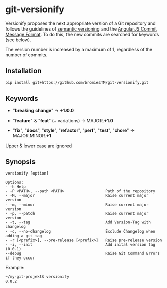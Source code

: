 # git-versionify

Versionify proposes the next appropriate version of a Git repository and follows the guidelines of [semantic versioning](https://semver.org/) and the [AngularJS Commit Message Format](https://github.com/angular/angular.js/blob/master/DEVELOPERS.md#commit-message-format).
To do this, the new commits are searched for keywords (see below).

The version number is increased by a maximum of 1, regardless of the number of commits.

## Installation
````bash
pip install git+https://github.com/bromiesTM/git-versionify.git
````
## Keywords

- "**breaking change**" → **+1.0.0**

- "**feature**" & "**feat**" (+ variations) → MAJOR.**+1.0**

- "**fix**", "**docs**", "**style**", "**refactor**", "**perf**", "**test**", "**chore**" → MAJOR.MINOR.**+1**


Upper & lower case are ignored


## Synopsis
````
versionify [option]

Options:
- -h Help
- -P <PATH>, --path <PATH>                  Path of the repository
- -M, --major                               Raise current major version
- -m, --minor                               Raise current major version
- -p, --patch                               Raise current major version
- -t, --tag                                 Add Version-Tag with changelog
- -c, --no-changelog                        Exclude Changelog when adding a git tag
- -r [<prefix>], --pre-release [<prefix>]   Raise pre-release version
- -i, --init                                Add inital version tag (0.0.1)
--debug                                     Raise Git Command Errors if they occur
````
Example:
````bash
~/my-git-projekt$ versionify
0.0.2
````